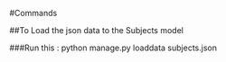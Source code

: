 #Commands

##To Load the json data to the Subjects model

###Run this : python manage.py loaddata subjects.json